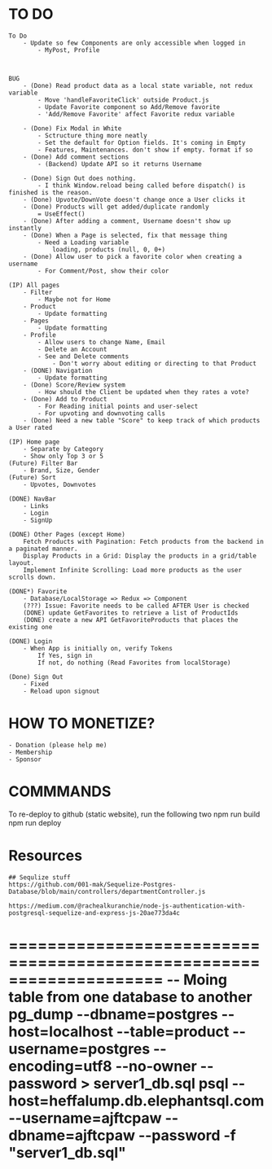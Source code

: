 # TO DO
    To Do 
        - Update so few Components are only accessible when logged in 
            - MyPost, Profile



    BUG
        - (Done) Read product data as a local state variable, not redux variable
            - Move 'handleFavoriteClick' outside Product.js 
            - Update Favorite component so Add/Remove favorite  
            - 'Add/Remove Favorite' affect Favorite redux variable 

        - (Done) Fix Modal in White
            - Sctructure thing more neatly
            - Set the default for Option fields. It's coming in Empty 
            - Features, Maintenances. don't show if empty. format if so
        - (Done) Add comment sections 
            - (Backend) Update API so it returns Username 

        - (Done) Sign Out does nothing. 
            - I think Window.reload being called before dispatch() is finished is the reason. 
        - (Done) Upvote/DownVote doesn't change once a User clicks it  
        - (Done) Products will get added/duplicate randomly
            = UseEffect() 
        - (Done) After adding a comment, Username doesn't show up instantly 
        - (Done) When a Page is selected, fix that message thing
            - Need a Loading variable
                loading, products (null, 0, 0+)
        - (Done) Allow user to pick a favorite color when creating a username
            - For Comment/Post, show their color 

    (IP) All pages
        - Filter
            - Maybe not for Home
        - Product 
            - Update formatting
        - Pages
            - Update formatting
        - Profile
            - Allow users to change Name, Email
            - Delete an Account
            - See and Delete comments
                - Don't worry about editing or directing to that Product 
        - (DONE) Navigation
            - Update formatting
        - (Done) Score/Review system 
            - How should the Client be updated when they rates a vote? 
        - (Done) Add to Product
            - For Reading initial points and user-select
            - For upvoting and downvoting calls 
        - (Done) Need a new table "Score" to keep track of which products a User rated 

    (IP) Home page
        - Separate by Category
        - Show only Top 3 or 5 
    (Future) Filter Bar 
        - Brand, Size, Gender
    (Future) Sort
        - Upvotes, Downvotes 

    (DONE) NavBar
        - Links
        - Login
        - SignUp

    (DONE) Other Pages (except Home)
        Fetch Products with Pagination: Fetch products from the backend in a paginated manner.
        Display Products in a Grid: Display the products in a grid/table layout.
        Implement Infinite Scrolling: Load more products as the user scrolls down.

    (DONE*) Favorite 
        - Database/LocalStorage => Redux => Component 
        (???) Issue: Favorite needs to be called AFTER User is checked
        (DONE) update GetFavorites to retrieve a list of ProductIds
        (DONE) create a new API GetFavoriteProducts that places the existing one 

    (DONE) Login
        - When App is initially on, verify Tokens 
            If Yes, sign in 
            If not, do nothing (Read Favorites from localStorage)

    (Done) Sign Out
        - Fixed
        - Reload upon signout 

# HOW TO MONETIZE?
    - Donation (please help me)
    - Membership 
    - Sponsor

# COMMMANDS
To re-deploy to github (static website), run the following two
    npm run build
    npm run deploy

# Resources
    ## Sequlize stuff
    https://github.com/001-mak/Sequelize-Postgres-Database/blob/main/controllers/departmentController.js

    https://medium.com/@rachealkuranchie/node-js-authentication-with-postgresql-sequelize-and-express-js-20ae773da4c
    
====================================================================
-- Moing table from one database to another  
pg_dump --dbname=postgres --host=localhost --table=product --username=postgres --encoding=utf8 --no-owner  --password > server1_db.sql
psql --host=heffalump.db.elephantsql.com --username=ajftcpaw --dbname=ajftcpaw --password -f "server1_db.sql"
====================================================================

